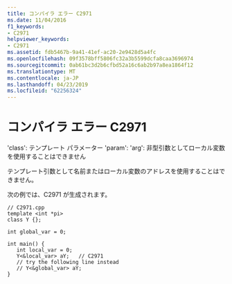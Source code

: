 ```yaml
---
title: コンパイラ エラー C2971
ms.date: 11/04/2016
f1_keywords:
- C2971
helpviewer_keywords:
- C2971
ms.assetid: fdb5467b-9a41-41ef-ac20-2e9428d5a4fc
ms.openlocfilehash: 09f3578bff5806fc32a3b5599dcfa8caa3696974
ms.sourcegitcommit: 0ab61bc3d2b6cfbd52a16c6ab2b97a8ea1864f12
ms.translationtype: MT
ms.contentlocale: ja-JP
ms.lasthandoff: 04/23/2019
ms.locfileid: "62256324"
---
```

# <a name="compiler-error-c2971"></a>コンパイラ エラー C2971

'class': テンプレート パラメーター 'param': 'arg': 非型引数としてローカル変数を使用することはできません

テンプレート引数として名前またはローカル変数のアドレスを使用することはできません。

次の例では、C2971 が生成されます。

```
// C2971.cpp
template <int *pi>
class Y {};

int global_var = 0;

int main() {
   int local_var = 0;
   Y<&local_var> aY;   // C2971
   // try the following line instead
   // Y<&global_var> aY;
}
```